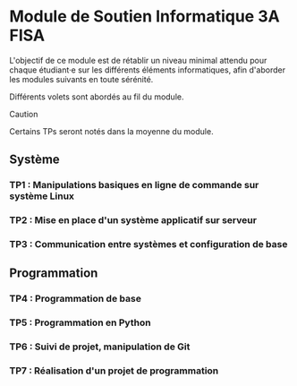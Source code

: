 # Module de Soutien Informatique 3A FISA

L'objectif de ce module est de rétablir un niveau minimal attendu
pour chaque étudiant·e sur les différents éléments informatiques,
afin d'aborder les modules suivants en toute sérénité.

Différents volets sont abordés au fil du module.

> [!Caution]
> Certains TPs seront notés dans la moyenne du module.

## Système

### TP1 : Manipulations basiques en ligne de commande sur système Linux

### TP2 : Mise en place d'un système applicatif sur serveur

### TP3 : Communication entre systèmes et configuration de base


## Programmation

### TP4 : Programmation de base

### TP5 : Programmation en Python

### TP6 : Suivi de projet, manipulation de Git

### TP7 : Réalisation d'un projet de programmation
